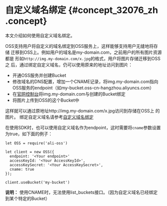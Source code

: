 # 自定义域名绑定 {#concept_32076_zh .concept}

本文介绍如何使用自定义域名绑定。

OSS支持用户将自定义的域名绑定到OSS服务上，这样能够支持用户无缝地将存储 迁移到OSS上。例如用户的域名是my-domain.com，之前用户的所有图片资源都是 形如`http://img.my-domain.com/x.jpg`的格式，用户将图片存储迁移到OSS之 后，通过绑定自定义域名，仍可以使用原来的地址访问到图片：

-   开通OSS服务并创建Bucket
-   修改域名的DNS配置，增加一个CNAME记录，将img.my-domain.com指向OSS服务的endpoint（如my-bucket.oss-cn-hangzhou.aliyuncs.com）
-   在[官网控制台](https://oss.console.aliyun.com/index#/)将img.my-domain.com与创建的Bucket绑定
-   将图片上传到OSS的这个Bucket中

这样就可以通过原地址http://img.my-domain.com/x.jpg访问到存储在OSS上 的图片。 绑定自定义域名请参考[自定义域名绑定](../../../../cn.zh-CN/开发指南/访问与控制/绑定自定义域名.md#)

在使用SDK时，也可以使用自定义域名作为endpoint，这时需要将`cname`参数设置为true，如下面的例子：

```language-js
let OSS = require('ali-oss')

let client = new OSS({
  endpoint: '<Your endpoint>'
  accessKeyId: '<Your AccessKeyId>',
  accessKeySecret: '<Your AccessKeySecret>',
  cname: true
});

client.useBucket('my-bucket')

```

**说明：** 使用CNAME时，无法使用list\_buckets接口。（因为自定义域名已经绑定到某个特定的Bucket）


